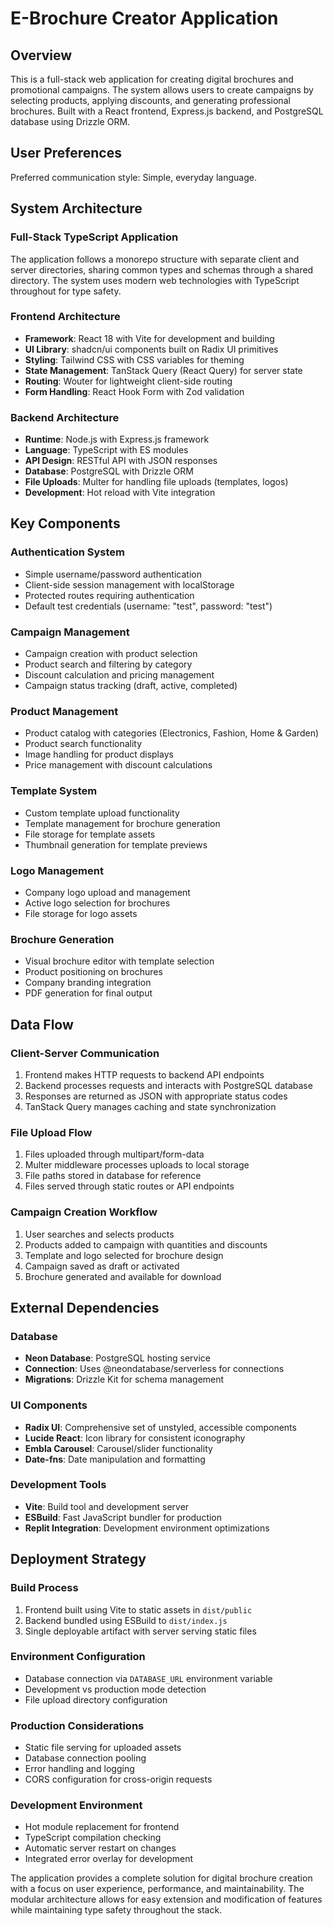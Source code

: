 # E-Brochure Creator Application

## Overview

This is a full-stack web application for creating digital brochures and promotional campaigns. The system allows users to create campaigns by selecting products, applying discounts, and generating professional brochures. Built with a React frontend, Express.js backend, and PostgreSQL database using Drizzle ORM.

## User Preferences

Preferred communication style: Simple, everyday language.

## System Architecture

### Full-Stack TypeScript Application
The application follows a monorepo structure with separate client and server directories, sharing common types and schemas through a shared directory. The system uses modern web technologies with TypeScript throughout for type safety.

### Frontend Architecture
- **Framework**: React 18 with Vite for development and building
- **UI Library**: shadcn/ui components built on Radix UI primitives
- **Styling**: Tailwind CSS with CSS variables for theming
- **State Management**: TanStack Query (React Query) for server state
- **Routing**: Wouter for lightweight client-side routing
- **Form Handling**: React Hook Form with Zod validation

### Backend Architecture
- **Runtime**: Node.js with Express.js framework
- **Language**: TypeScript with ES modules
- **API Design**: RESTful API with JSON responses
- **Database**: PostgreSQL with Drizzle ORM
- **File Uploads**: Multer for handling file uploads (templates, logos)
- **Development**: Hot reload with Vite integration

## Key Components

### Authentication System
- Simple username/password authentication
- Client-side session management with localStorage
- Protected routes requiring authentication
- Default test credentials (username: "test", password: "test")

### Campaign Management
- Campaign creation with product selection
- Product search and filtering by category
- Discount calculation and pricing management
- Campaign status tracking (draft, active, completed)

### Product Management
- Product catalog with categories (Electronics, Fashion, Home & Garden)
- Product search functionality
- Image handling for product displays
- Price management with discount calculations

### Template System
- Custom template upload functionality
- Template management for brochure generation
- File storage for template assets
- Thumbnail generation for template previews

### Logo Management
- Company logo upload and management
- Active logo selection for brochures
- File storage for logo assets

### Brochure Generation
- Visual brochure editor with template selection
- Product positioning on brochures
- Company branding integration
- PDF generation for final output

## Data Flow

### Client-Server Communication
1. Frontend makes HTTP requests to backend API endpoints
2. Backend processes requests and interacts with PostgreSQL database
3. Responses are returned as JSON with appropriate status codes
4. TanStack Query manages caching and state synchronization

### File Upload Flow
1. Files uploaded through multipart/form-data
2. Multer middleware processes uploads to local storage
3. File paths stored in database for reference
4. Files served through static routes or API endpoints

### Campaign Creation Workflow
1. User searches and selects products
2. Products added to campaign with quantities and discounts
3. Template and logo selected for brochure design
4. Campaign saved as draft or activated
5. Brochure generated and available for download

## External Dependencies

### Database
- **Neon Database**: PostgreSQL hosting service
- **Connection**: Uses @neondatabase/serverless for connections
- **Migrations**: Drizzle Kit for schema management

### UI Components
- **Radix UI**: Comprehensive set of unstyled, accessible components
- **Lucide React**: Icon library for consistent iconography
- **Embla Carousel**: Carousel/slider functionality
- **Date-fns**: Date manipulation and formatting

### Development Tools
- **Vite**: Build tool and development server
- **ESBuild**: Fast JavaScript bundler for production
- **Replit Integration**: Development environment optimizations

## Deployment Strategy

### Build Process
1. Frontend built using Vite to static assets in `dist/public`
2. Backend bundled using ESBuild to `dist/index.js`
3. Single deployable artifact with server serving static files

### Environment Configuration
- Database connection via `DATABASE_URL` environment variable
- Development vs production mode detection
- File upload directory configuration

### Production Considerations
- Static file serving for uploaded assets
- Database connection pooling
- Error handling and logging
- CORS configuration for cross-origin requests

### Development Environment
- Hot module replacement for frontend
- TypeScript compilation checking
- Automatic server restart on changes
- Integrated error overlay for development

The application provides a complete solution for digital brochure creation with a focus on user experience, performance, and maintainability. The modular architecture allows for easy extension and modification of features while maintaining type safety throughout the stack.